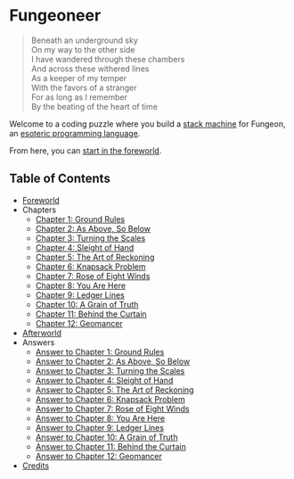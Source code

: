 # Fungeoneer

> Beneath an underground sky<br>
> On my way to the other side<br>
> I have wandered through these chambers<br>
> And across these withered lines<br>
> As a keeper of my temper<br>
> With the favors of a stranger<br>
> For as long as I remember<br>
> By the beating of the heart of time

Welcome to a coding puzzle where you build a [stack machine](https://en.wikipedia.org/wiki/Stack_machine) for Fungeon, an [esoteric programming language](https://en.wikipedia.org/wiki/Esoteric_programming_language).

From here, you can [start in the foreworld](foreworld.md).


## Table of Contents

- [Foreworld](foreworld.md)
- Chapters
  - [Chapter 1: Ground Rules](chapters/01/ground-rules.md)
  - [Chapter 2: As Above, So Below](chapters/02/as-above-so-below.md)
  - [Chapter 3: Turning the Scales](chapters/03/turning-the-scales.md)
  - [Chapter 4: Sleight of Hand](chapters/04/sleight-of-hand.md)
  - [Chapter 5: The Art of Reckoning](chapters/05/the-art-of-reckoning.md)
  - [Chapter 6: Knapsack Problem](chapters/06/knapsack-problem.md)
  - [Chapter 7: Rose of Eight Winds](chapters/07/rose-of-eight-winds.md)
  - [Chapter 8: You Are Here](chapters/08/you-are-here.md)
  - [Chapter 9: Ledger Lines](chapters/09/ledger-lines.md)
  - [Chapter 10: A Grain of Truth](chapters/10/a-grain-of-truth.md)
  - [Chapter 11: Behind the Curtain](chapters/11/behind-the-curtain.md)
  - [Chapter 12: Geomancer](chapters/12/geomancer.md)
- [Afterworld](afterworld.md)
- Answers
  - [Answer to Chapter 1: Ground Rules](answers/chapters/01/ground-rules.md)
  - [Answer to Chapter 2: As Above, So Below](answers/chapters/02/as-above-so-below.md)
  - [Answer to Chapter 3: Turning the Scales](answers/chapters/03/turning-the-scales.md)
  - [Answer to Chapter 4: Sleight of Hand](answers/chapters/04/sleight-of-hand.md)
  - [Answer to Chapter 5: The Art of Reckoning](answers/chapters/05/the-art-of-reckoning.md)
  - [Answer to Chapter 6: Knapsack Problem](answers/chapters/06/knapsack-problem.md)
  - [Answer to Chapter 7: Rose of Eight Winds](answers/chapters/07/rose-of-eight-winds.md)
  - [Answer to Chapter 8: You Are Here](answers/chapters/08/you-are-here.md)
  - [Answer to Chapter 9: Ledger Lines](answers/chapters/09/ledger-lines.md)
  - [Answer to Chapter 10: A Grain of Truth](answers/chapters/10/a-grain-of-truth.md)
  - [Answer to Chapter 11: Behind the Curtain](answers/chapters/11/behind-the-curtain.md)
  - [Answer to Chapter 12: Geomancer](answers/chapters/12/geomancer.md)
- [Credits](credits.md)
